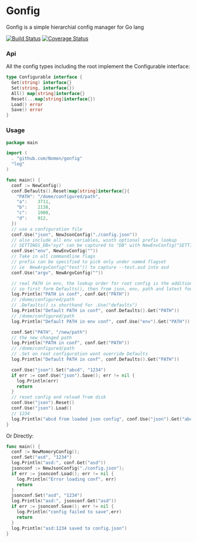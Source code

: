 # Gonfig

Gonfig is a simple hierarchial config manager for Go lang

[![Build Status](https://travis-ci.org/Nomon/gonfig.png?branch=master)](https://travis-ci.org/Nomon/gonfig)
[![Coverage Status](https://coveralls.io/repos/Nomon/gonfig/badge.png?branch=HEAD)](https://coveralls.io/r/Nomon/gonfig?branch=HEAD)

### Api

All the config types including the root implement the Configurable interface:

```go
type Configurable interface {
  Get(string) interface{}
  Set(string, interface{})
  All() map[string]interface{}
  Reset(...map[string]interface{})
  Load() error
  Save() error
}
```

### Usage

```go
package main

import (
  . "github.com/Nomon/gonfig"
  "log"
)

func main() {
  conf := NewConfig()
  conf.Defaults().Reset(map[string]interface{}{
    "PATH": "/dome/configured/path",
    "a":    3711,
    "b":    2138,
    "c":    1908,
    "d":    912,
  })
  // use a configuration file
  conf.Use("json", NewJsonConfig("./config.json"))
  // also include all env variables, wioth optional prefix lookup
  // SETTINGS_DB="xyz" can be captured to "DB" with NewEnvConfig("SETTINGS_")
  conf.Use("env", NewEnvConfig(""))
  // Take in all commandline flags
  // prefix can be specified to pick only under named flagset
  // ie  NewArgvConfig("test")) to capture --test.asd into asd
  conf.Use("argv", NewArgvConfig(""))

  // real PATH in env, the lookup order for root config is the addition order,
  // so first form Defaults(), then from json, env, path and latest found is returned.
  log.Println("PATH in conf", conf.Get("PATH"))
  // /dome/configured/path
  // .Defaults() is shorthand for .Use("defaults")
  log.Println("Default PATH in conf", conf.Defaults().Get("PATH"))
  // /dome/configured/path
  log.Println("Default PATH in env conf", conf.Use("env").Get("PATH"))

  conf.Set("PATH", "/new/path")
  // the new changed path
  log.Println("PATH in conf", conf.Get("PATH"))
  // /dome/configured/path
  // .Set on root configuration wont override Defaults
  log.Println("Default PATH in conf", conf.Defaults().Get("PATH"))

  conf.Use("json").Set("abcd", "1234")
  if err := conf.Use("json").Save(); err != nil {
    log.Println(err)
    return
  }
  // reset config and reload from disk
  conf.Use("json").Reset()
  conf.Use("json").Load()
  // 1234
  log.Println("abcd from loaded json config", conf.Use("json").Get("abcd"))
}

```

Or Directly:

```go
func main() {
  conf := NewMomoryConfig();
  conf.Set("asd", "1234")
  log.Println("asd:", conf.Get("asd"))
  jsonconf := NewJsonConfig("./config.json");
  if err := jsonconf.Load(); err != nil {
    log.Println("Error loading conf", err)
    return
  }
  jsonconf.Set("asd", "1234")
  log.Println("asd:", jsonconf.Get("asd"))
  if err := jsonconf.Save(); err != nil {
    log.Println("config failed to save",err)
    return
  }
  log.Println("asd:1234 saved to config.json")
}
```
